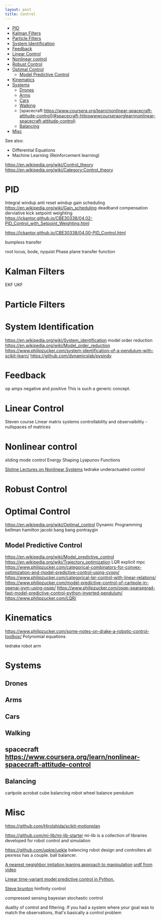 ```yaml
---
layout: post
title: Control
---
```

- [PID](#pid)
- [Kalman Filters](#kalman-filters)
- [Particle Filters](#particle-filters)
- [System Identification](#system-identification)
- [Feedback](#feedback)
- [Linear Control](#linear-control)
- [Nonlinear control](#nonlinear-control)
- [Robust Control](#robust-control)
- [Optimal Control](#optimal-control)
  - [Model Predictive Control](#model-predictive-control)
- [Kinematics](#kinematics)
- [Systems](#systems)
  - [Drones](#drones)
  - [Arms](#arms)
  - [Cars](#cars)
  - [Walking](#walking)
  - [spacecraft https://www.coursera.org/learn/nonlinear-spacecraft-attitude-control](#spacecraft-httpswwwcourseraorglearnnonlinear-spacecraft-attitude-control)
  - [Balancing](#balancing)
- [Misc](#misc)

See also:

- Differential Equations
- Machine Learning (Reinforcement learning)

<https://en.wikipedia.org/wiki/Control_theory>
<https://en.wikipedia.org/wiki/Category:Control_theory>

# PID

Integral windup
anti reset windup
gain scheduling <https://en.wikipedia.org/wiki/Gain_scheduling>
deadband compensation
derviative kick
setpoint weighting <https://jckantor.github.io/CBE30338/04.02-PID_Control_with_Setpoint_Weighting.html>

<https://jckantor.github.io/CBE30338/04.00-PID_Control.html>

bumpless transfer

root locus, bode, nyquist
Phase plane
transfer function

# Kalman Filters

EKF
UKF

# Particle Filters

# System Identification

<https://en.wikipedia.org/wiki/System_identification>
model order reduction <https://en.wikipedia.org/wiki/Model_order_reduction>
<https://www.philipzucker.com/system-identification-of-a-pendulum-with-scikit-learn/>
<https://github.com/dynamicslab/pysindy>

# Feedback

op amps
negative and positive
This is such a generic concept.

# Linear Control

Steven course
Linear matrix systems
controllability and observaibility - nullspaces of matrices

# Nonlinear control

sliding mode control
Energy Shaping
Lyapunov Functions

[Slotine Lectures on Nonlinear Systems](https://web.mit.edu/nsl/www/videos/lectures.html)
tedrake underactuated control

# Robust Control

# Optimal Control

<https://en.wikipedia.org/wiki/Optimal_control>
 Dynamic Programming
bellman hamilton jacobi
bang bang
pontraygin

## Model Predictive Control

<https://en.wikipedia.org/wiki/Model_predictive_control>
<https://en.wikipedia.org/wiki/Trajectory_optimization>
LQR
explicit mpc
<https://www.philipzucker.com/categorical-combinators-for-convex-optimization-and-model-predictive-control-using-cvxpy/>
<https://www.philipzucker.com/categorical-lqr-control-with-linear-relations/>
<https://www.philipzucker.com/model-predictive-control-of-cartpole-in-openai-gym-using-osqp/>
<https://www.philipzucker.com/osqp-sparsegrad-fast-model-predictive-control-python-inverted-pendulum/>
<https://www.philipzucker.com/LQR/>

# Kinematics

<https://www.philipzucker.com/some-notes-on-drake-a-robotic-control-toolbox/>
Polynomial equations

tedrake robot arm

# Systems

## Drones

## Arms

## Cars

## Walking

## spacecraft <https://www.coursera.org/learn/nonlinear-spacecraft-attitude-control>

## Balancing

cartpole
acrobat
cube balancing
robot wheel balance
pendulum

# Misc
<https://github.com/HiroIshida/scikit-motionplan>

<https://github.com/mi-lib/mi-lib-starter>  mi-lib is a collection of libraries developed for robot control and simulation

<https://github.com/upkie/upkie> balancing robot design and controllers
ali pexress has a couple. ball balancer.

[A nearest negighbor imitation leaning approach to manipulation](https://twitter.com/LerrelPinto/status/1507342646427144199?s=20&t=y2AWW1GNA8vyxsWqTXmKPQ)
[urdf from video](https://twitter.com/erwincoumans/status/1506758358971260931?s=20&t=y2AWW1GNA8vyxsWqTXmKPQ)

[Linear time-variant model predictive control in Python.](https://github.com/tasts-robots/ltv-mpc)

[Steve brunton](https://www.youtube.com/@Eigensteve)
hinfinity control

compressed sensing
bayesian
stochastic control

duality of control and filtering. If you had a system where your goal was to match the observations, that's basically a control problem
